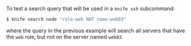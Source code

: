 To test a search query that will be used in a `knife ssh` subcommand:

``` bash
$ knife search node "role:web NOT name:web03"
```

where the query in the previous example will search all servers that
have the `web` role, but not on the server named `web03`.